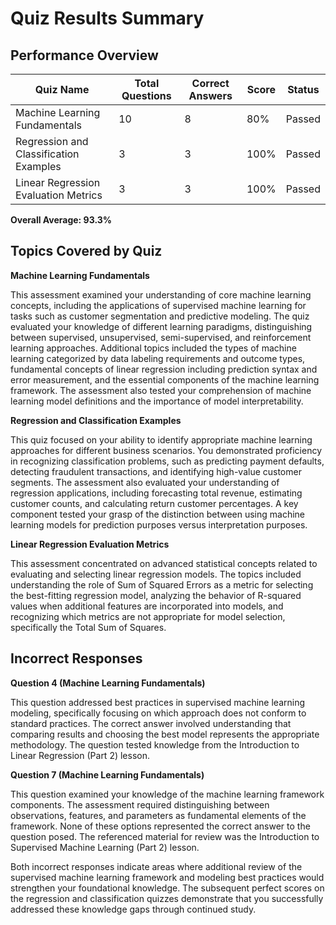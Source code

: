 # Quiz Results Summary

## Performance Overview

| Quiz Name | Total Questions | Correct Answers | Score | Status |
|-----------|----------------|-----------------|-------|--------|
| Machine Learning Fundamentals | 10 | 8 | 80% | Passed |
| Regression and Classification Examples | 3 | 3 | 100% | Passed |
| Linear Regression Evaluation Metrics | 3 | 3 | 100% | Passed |

**Overall Average: 93.3%**

## Topics Covered by Quiz

**Machine Learning Fundamentals**

This assessment examined your understanding of core machine learning concepts, including the applications of supervised machine learning for tasks such as customer segmentation and predictive modeling. The quiz evaluated your knowledge of different learning paradigms, distinguishing between supervised, unsupervised, semi-supervised, and reinforcement learning approaches. Additional topics included the types of machine learning categorized by data labeling requirements and outcome types, fundamental concepts of linear regression including prediction syntax and error measurement, and the essential components of the machine learning framework. The assessment also tested your comprehension of machine learning model definitions and the importance of model interpretability.

**Regression and Classification Examples**

This quiz focused on your ability to identify appropriate machine learning approaches for different business scenarios. You demonstrated proficiency in recognizing classification problems, such as predicting payment defaults, detecting fraudulent transactions, and identifying high-value customer segments. The assessment also evaluated your understanding of regression applications, including forecasting total revenue, estimating customer counts, and calculating return customer percentages. A key component tested your grasp of the distinction between using machine learning models for prediction purposes versus interpretation purposes.

**Linear Regression Evaluation Metrics**

This assessment concentrated on advanced statistical concepts related to evaluating and selecting linear regression models. The topics included understanding the role of Sum of Squared Errors as a metric for selecting the best-fitting regression model, analyzing the behavior of R-squared values when additional features are incorporated into models, and recognizing which metrics are not appropriate for model selection, specifically the Total Sum of Squares.

## Incorrect Responses

**Question 4 (Machine Learning Fundamentals)**

This question addressed best practices in supervised machine learning modeling, specifically focusing on which approach does not conform to standard practices. The correct answer involved understanding that comparing results and choosing the best model represents the appropriate methodology. The question tested knowledge from the Introduction to Linear Regression (Part 2) lesson.

**Question 7 (Machine Learning Fundamentals)**

This question examined your knowledge of the machine learning framework components. The assessment required distinguishing between observations, features, and parameters as fundamental elements of the framework. None of these options represented the correct answer to the question posed. The referenced material for review was the Introduction to Supervised Machine Learning (Part 2) lesson.

Both incorrect responses indicate areas where additional review of the supervised machine learning framework and modeling best practices would strengthen your foundational knowledge. The subsequent perfect scores on the regression and classification quizzes demonstrate that you successfully addressed these knowledge gaps through continued study.